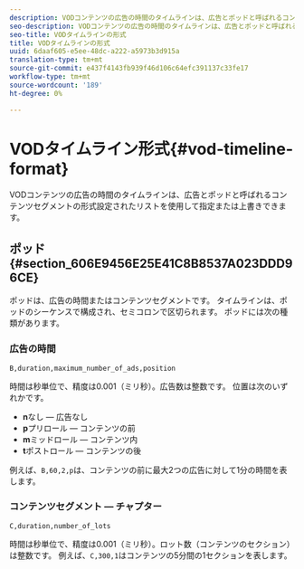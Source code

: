 ```yaml
---
description: VODコンテンツの広告の時間のタイムラインは、広告とポッドと呼ばれるコンテンツセグメントの形式設定されたリストを使用して指定または上書きできます。
seo-description: VODコンテンツの広告の時間のタイムラインは、広告とポッドと呼ばれるコンテンツセグメントの形式設定されたリストを使用して指定または上書きできます。
seo-title: VODタイムラインの形式
title: VODタイムラインの形式
uuid: 6daaf605-e5ee-48dc-a222-a5973b3d915a
translation-type: tm+mt
source-git-commit: e437f4143fb939f46d106c64efc391137c33fe17
workflow-type: tm+mt
source-wordcount: '189'
ht-degree: 0%

---
```



# VODタイムライン形式{#vod-timeline-format}

VODコンテンツの広告の時間のタイムラインは、広告とポッドと呼ばれるコンテンツセグメントの形式設定されたリストを使用して指定または上書きできます。

## ポッド{#section_606E9456E25E41C8B8537A023DDD96CE}

ポッドは、広告の時間またはコンテンツセグメントです。 タイムラインは、ポッドのシーケンスで構成され、セミコロンで区切られます。 ポッドには次の種類があります。

### 広告の時間

```
B,duration,maximum_number_of_ads,position
```

時間は秒単位で、精度は0.001（ミリ秒）。広告数は整数です。 位置は次のいずれかです。
* **n**なし — 広告なし
* **p**プリロール — コンテンツの前
* **m**ミッドロール — コンテンツ内
* **t**&#x200B;ポストロール — コンテンツの後

例えば、`B,60,2,p`は、コンテンツの前に最大2つの広告に対して1分の時間を表します。

### コンテンツセグメント — チャプター

```
C,duration,number_of_lots
```

時間は秒単位で、精度は0.001（ミリ秒）。ロット数（コンテンツのセクション）は整数です。 例えば、`C,300,1`はコンテンツの5分間の1セクションを表します。